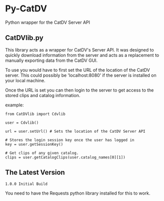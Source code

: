 # Py-CatDV
Python wrapper for the CatDV Server API 

CatDVlib.py
-----------
This library acts as a wrapper for CatDV's Server API. It was designed to 
quickly download information from the server and acts as a replacement to
manually exporting data from the CatDV GUI.

To use you would have to first set the URL of the location of the CatDV
server. This could possibly be 'localhost:8080' if the server is installed 
on your local machine.

Once the URL is set you can then login to the server to get access to the
stored clips and catalog information.

example:

	from CatDVlib import Cdvlib

	user = Cdvlib()

	url = user.setUrl() # Sets the location of the CatDV Server API

	# Stores the login session key once the user has logged in
	key = user.getSessionKey()   

	# Get clips of any given catalog.
	clips = user.getCatalogClips(user.catalog_names[0][1])

The Latest Version
------------------

	1.0.0 Initial Build
	
You need to have the Requests python library installed for this to work.

